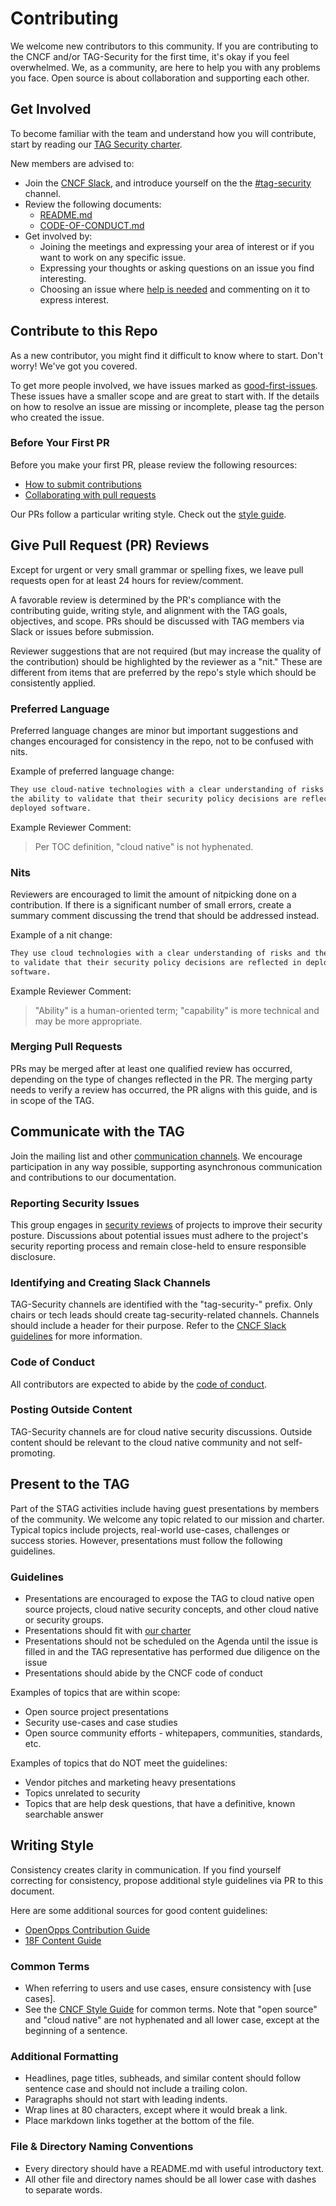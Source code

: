 # Contributing
<!-- cSpell:ignore OpenOpps -->

We welcome new contributors to this community. If you are contributing to the
CNCF and/or TAG-Security for the first time, it's okay if you feel overwhelmed.
We, as a community, are here to help you with any problems you face. Open
source is about collaboration and supporting each other.

## Get Involved

To become familiar with the team and understand how you will contribute, start
by reading our [TAG Security charter].

New members are advised to:

- Join the [CNCF Slack], and introduce yourself on the the [#tag-security]
  channel.
- Review the following documents:
  - [README.md]
  - [CODE-OF-CONDUCT.md]
- Get involved by:
  - Joining the meetings and expressing your area of interest or if you want to
    work on any specific issue.
  - Expressing your thoughts or asking questions on an issue you find
    interesting.
  - Choosing an issue where [help is needed] and commenting on it to express
    interest.

## Contribute to this Repo

As a new contributor, you might find it difficult to know where to start. Don't
worry! We've got you covered.

To get more people involved, we have issues marked as [good-first-issues].
These issues have a smaller scope and are great to start with. If the details
on how to resolve an issue are missing or incomplete, please tag the person who
created the issue.

### Before Your First PR

Before you make your first PR, please review the following resources:

- [How to submit contributions]
- [Collaborating with pull requests]

Our PRs follow a particular writing style. Check out the [style guide].

## Give Pull Request (PR) Reviews

Except for urgent or very small grammar or spelling fixes, we leave pull
requests open for at least 24 hours for review/comment.

A favorable review is determined by the PR's compliance with the contributing
guide, writing style, and alignment with the TAG goals, objectives, and scope.
PRs should be discussed with TAG members via Slack or issues before submission.

Reviewer suggestions that are not required (but may increase the quality of the
contribution) should be highlighted by the reviewer as a "nit." These are
different from items that are preferred by the repo's style which should be
consistently applied.

### Preferred Language

Preferred language changes are minor but important suggestions and changes
encouraged for consistency in the repo, not to be confused with nits.

Example of preferred language change:

```markdown
They use cloud-native technologies with a clear understanding of risks and
the ability to validate that their security policy decisions are reflected in
deployed software.
```

Example Reviewer Comment:

> Per TOC definition, "cloud native" is not hyphenated.

### Nits

Reviewers are encouraged to limit the amount of nitpicking done on a
contribution. If there is a significant number of small errors, create a
summary comment discussing the trend that should be addressed instead.

Example of a nit change:

```markdown
They use cloud technologies with a clear understanding of risks and the ability
to validate that their security policy decisions are reflected in deployed
software.
```

Example Reviewer Comment:

> "Ability" is a human-oriented term; "capability" is more technical and may
  be more appropriate.

### Merging Pull Requests

PRs may be merged after at least one qualified review has occurred, depending
on the type of changes reflected in the PR. The merging party needs to verify a
review has occurred, the PR aligns with this guide, and is in scope of the TAG.

## Communicate with the TAG

Join the mailing list and other [communication channels]. We encourage
participation in any way possible, supporting asynchronous communication and
contributions to our documentation.

### Reporting Security Issues

This group engages in [security reviews] of projects to improve their security
posture. Discussions about potential issues must adhere to the project's
security reporting process and remain close-held to ensure responsible
disclosure.

### Identifying and Creating Slack Channels

TAG-Security channels are identified with the "tag-security-" prefix. Only
chairs or tech leads should create tag-security-related channels. Channels
should include a header for their purpose. Refer to the [CNCF Slack guidelines]
for more information.

### Code of Conduct

All contributors are expected to abide by the [code of conduct].

### Posting Outside Content

TAG-Security channels are for cloud native security discussions. Outside
content should be relevant to the cloud native community and not
self-promoting.

## Present to the TAG

Part of the STAG activities include having guest presentations by members of the community.
We welcome any topic related to our mission and charter. Typical topics include projects,
real-world use-cases, challenges or success stories. However, presentations must follow the
following guidelines.

### Guidelines

- Presentations are encouraged to expose the TAG to cloud native open source projects, cloud native security concepts, and other cloud native or security groups.
- Presentations should fit with [our charter](https://github.com/cncf/tag-security/blob/main/governance/charter.md)
- Presentations should not be scheduled on the Agenda until the issue is filled in and the TAG representative has performed due diligence on the issue
- Presentations should abide by the CNCF code of conduct

Examples of topics that are within scope:

- Open source project presentations
- Security use-cases and case studies
- Open source community efforts - whitepapers, communities, standards, etc.

Examples of topics that do NOT meet the guidelines:

- Vendor pitches and marketing heavy presentations
- Topics unrelated to security
- Topics that are help desk questions, that have a definitive, known searchable answer

## Writing Style

Consistency creates clarity in communication. If you find yourself correcting
for consistency, propose additional style guidelines via PR to this document.

Here are some additional sources for good content guidelines:

- [OpenOpps Contribution Guide]
- [18F Content Guide]

### Common Terms

- When referring to users and use cases, ensure consistency with [use cases].
- See the [CNCF Style Guide] for common terms. Note that "open source" and
  "cloud native" are not hyphenated and all lower case, except at the beginning
  of a sentence.

### Additional Formatting

- Headlines, page titles, subheads, and similar content should follow sentence
  case and should not include a trailing colon.
- Paragraphs should not start with leading indents.
- Wrap lines at 80 characters, except where it would break a link.
- Place markdown links together at the bottom of the file.

### File & Directory Naming Conventions

- Every directory should have a README.md with useful introductory text.
- All other file and directory names should be all lower case with dashes to
  separate words.

[good-first-issues]: https://github.com/cncf/tag-security/issues?q=is%3Aopen+is%3Aissue+label%3A%22good+first+issue%22
[How to submit contributions]: https://opensource.guide/how-to-contribute/#how-to-submit-a-contribution
[Collaborating with pull requests]: https://docs.github.com/en/pull-requests/collaborating-with-pull-requests
[style guide]: #writing-style
[TAG Security charter]: governance/charter.md
[CNCF Slack]: https://slack.cncf.io/
[#tag-security]: https://cloud-native.slack.com/messages/CDJ7MLT8S
[README.md]: README.md
[CODE-OF-CONDUCT.md]: CODE-OF-CONDUCT.md
[help is needed]: https://github.com/cncf/tag-security/labels/help%20wanted
[communication channels]: README.md#Communications
[security reviews]: ../assessments/README.md
[CNCF Slack guidelines]: https://github.com/cncf/foundation/blob/main/slack-guidelines.md
[code of conduct]: https://github.com/cncf/tag-security/blob/main/CODE-OF-CONDUCT.md
[CNCF Style Guide]: https://github.com/cncf/foundation/blob/main/style-guide.md
[OpenOpps Contribution Guide]: https://github.com/openopps/openopps-platform/blob/main/CONTRIBUTING.md
[18F Content Guide]: https://content-guide.18f.gov/
